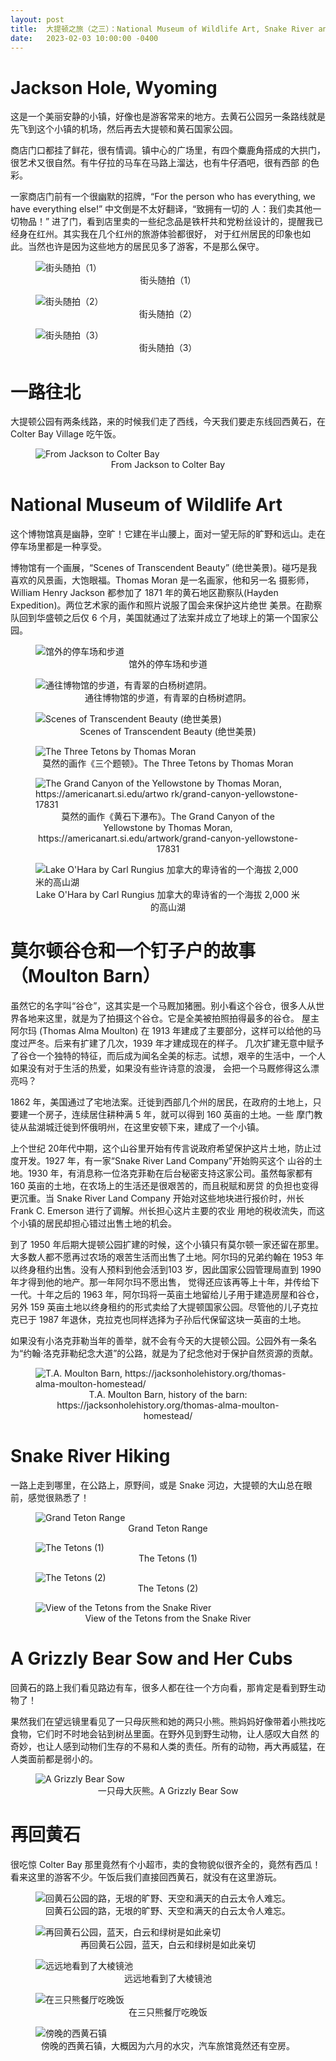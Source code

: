 ```yaml
---
layout: post
title:  大提顿之旅（之三）：National Museum of Wildlife Art, Snake River and West Yellowstone
date:   2023-02-03 10:00:00 -0400
---
```


# Jackson Hole, Wyoming

这是一个美丽安静的小镇，好像也是游客常来的地方。去黄石公园另一条路线就是先飞到这个小镇的机场，然后再去大提顿和黄石国家公园。

商店门口都挂了鲜花，很有情调。镇中心的广场里，有四个麋鹿角搭成的大拱门，很艺术又很自然。有牛仔拉的马车在马路上溜达，也有牛仔酒吧，很有西部
的色彩。

一家商店门前有一个很幽默的招牌，“For the person who has everything, we have everything else!” 中文倒是不太好翻译，“致拥有一切的
人：我们卖其他一切物品！” 进了门，看到店里卖的一些纪念品是铁杆共和党粉丝设计的，提醒我已经身在红州。其实我在几个红州的旅游体验都很好，
对于红州居民的印象也如此。当然也许是因为这些地方的居民见多了游客，不是那么保守。

<figure>
  <img src="../../../assets/images/GrandTeton-Day3/Jackson-Hole-01.jpg" alt="街头随拍（1）"/>
  <center><figcaption>街头随拍（1）</figcaption></center>
</figure>

<figure>
  <img src="../../../assets/images/GrandTeton-Day3/Jackson-Hole-02.jpg" alt="街头随拍（2）"/>
  <center><figcaption>街头随拍（2）</figcaption></center>
</figure>

<figure>
  <img src="../../../assets/images/GrandTeton-Day3/Jackson-Hole-03.jpg" alt="街头随拍（3）"/>
  <center><figcaption>街头随拍（3）</figcaption></center>
</figure>


# 一路往北

大提顿公园有两条线路，来的时候我们走了西线，今天我们要走东线回西黄石，在 Colter Bay Village 吃午饭。

<figure>
  <img src="../../../assets/images/GrandTeton-Day3/Jackson-to-Colter-Bay-Map.png" alt="From Jackson to Colter Bay"/>
  <center><figcaption>From Jackson to Colter Bay</figcaption></center>
</figure>


# National Museum of Wildlife Art

这个博物馆真是幽静，空旷！它建在半山腰上，面对一望无际的旷野和远山。走在停车场里都是一种享受。

博物馆有一个画展，“Scenes of Transcendent Beauty” (绝世美景)。碰巧是我喜欢的风景画，大饱眼福。Thomas Moran 是一名画家，他和另一名
摄影师，William Henry Jackson 都参加了 1871 年的黄石地区勘察队(Hayden Expedition)。两位艺术家的画作和照片说服了国会来保护这片绝世
美景。在勘察队回到华盛顿之后仅 6 个月，美国就通过了法案并成立了地球上的第一个国家公园。

<figure>
  <img src="../../../assets/images/GrandTeton-Day3/National-Museum-of-Wildlife-Art-01.jpg" alt="馆外的停车场和步道"/>
  <center><figcaption>馆外的停车场和步道</figcaption></center>
</figure>

<figure>
  <img src="../../../assets/images/GrandTeton-Day3/National-Museum-of-Wildlife-Art-02.jpg" alt="通往博物馆的步道，有青翠的白杨树遮阴。"/>
  <center><figcaption>通往博物馆的步道，有青翠的白杨树遮阴。</figcaption></center>
</figure>

<figure>
  <img src="../../../assets/images/GrandTeton-Day3/Transcendent-Beauty-Exhibit-01.jpg" alt="Scenes of Transcendent Beauty (绝世美景)"/>
  <center><figcaption>Scenes of Transcendent Beauty (绝世美景)</figcaption></center>
</figure>

<figure>
  <img src="../../../assets/images/GrandTeton-Day3/The-Three-Tetons.jpg" alt="The Three Tetons by Thomas Moran"/>
  <center><figcaption>莫然的画作《三个题顿》。The Three Tetons by Thomas Moran</figcaption></center>
</figure>

<figure>
  <img src="../../../assets/images/GrandTeton-Day3/Yellowstone-Fall-by-Moran.png" alt="The Grand Canyon of the Yellowstone by Thomas Moran, https://americanart.si.edu/artwo
rk/grand-canyon-yellowstone-17831"/>
  <center><figcaption>莫然的画作《黄石下瀑布》。The Grand Canyon of the Yellowstone by Thomas Moran, <br>https://americanart.si.edu/artwork/grand-canyon-yellowstone-17831</figcaption></center>
</figure>

<figure>
  <img src="../../../assets/images/GrandTeton-Day3/Lake-Ohara.jpg" alt="Lake O'Hara by Carl Rungius 加拿大的卑诗省的一个海拔 2,000 米的高山湖"/>
  <center><figcaption>Lake O'Hara by Carl Rungius 加拿大的卑诗省的一个海拔 2,000 米的高山湖</figcaption></center>
</figure>

# 莫尔顿谷仓和一个钉子户的故事（Moulton Barn）

虽然它的名字叫“谷仓”，这其实是一个马厩加猪圈。别小看这个谷仓，很多人从世界各地来这里，就是为了拍摄这个谷仓。它是全美被拍照拍得最多的谷仓。
屋主阿尔玛 (Thomas Alma Moulton) 在 1913 年建成了主要部分，这样可以给他的马度过严冬。后来有扩建了几次，1939 年才建成现在的样子。
几次扩建无意中赋予了谷仓一个独特的特征，而后成为闻名全美的标志。试想，艰辛的生活中，一个人如果没有对于生活的热爱，如果没有些许诗意的浪漫，
会把一个马厩修得这么漂亮吗？

1862 年，美国通过了宅地法案。迁徙到西部几个州的居民，在政府的土地上，只要建一个房子，连续居住耕种满 5 年，就可以得到 160 英亩的土地。一些
摩门教徒从盐湖城迁徙到怀俄明州，在这里安顿下来，建成了一个小镇。

上个世纪 20年代中期，这个山谷里开始有传言说政府希望保护这片土地，防止过度开发。1927 年，有一家“Snake River Land Company”开始购买这个
山谷的土地。1930 年，有消息称一位洛克菲勒在后台秘密支持这家公司。虽然每家都有 160 英亩的土地，在农场上的生活还是很艰苦的，而且税赋和房贷
的负担也变得更沉重。当 Snake River Land Company 开始对这些地块进行报价时，州长 Frank C. Emerson 进行了调解。州长担心这片主要的农业
用地的税收流失，而这个小镇的居民却担心错过出售土地的机会。

到了 1950 年后期大提顿公园扩建的时候，这个小镇只有莫尔顿一家还留在那里。大多数人都不愿再过农场的艰苦生活而出售了土地。阿尔玛的兄弟约翰在
1953 年以终身租约出售。没有人预料到他会活到103 岁，因此国家公园管理局直到 1990 年才得到他的地产。那一年阿尔玛不愿出售，
觉得还应该再等上十年，并传给下一代。十年之后的 1963 年，阿尔玛将一英亩土地留给儿子用于建造房屋和谷仓，另外 159
英亩土地以终身租约的形式卖给了大提顿国家公园。尽管他的儿子克拉克已于 1987 年退休，克拉克也同样选择为子孙后代保留这块一英亩的土地。

如果没有小洛克菲勒当年的善举，就不会有今天的大提顿公园。公园外有一条名为“约翰·洛克菲勒纪念大道”的公路，就是为了纪念他对于保护自然资源的贡献。

<figure>
  <img src="../../../assets/images/GrandTeton-Day3/Moulton-Barn.jpg" alt="T.A. Moulton Barn, https://jacksonholehistory.org/thomas-alma-moulton-homestead/"/>
  <center><figcaption>T.A. Moulton Barn, history of the barn: https://jacksonholehistory.org/thomas-alma-moulton-homestead/</figcaption></center>
</figure>


# Snake River Hiking

一路上走到哪里，在公路上，原野间，或是 Snake 河边，大提顿的大山总在眼前，感觉很熟悉了！

<figure>
  <img src="../../../assets/images/GrandTeton-Day3/Grand-Teton-01.jpg" alt="Grand Teton Range"/>
  <center><figcaption>Grand Teton Range</figcaption></center>
</figure>

<figure>
  <img src="../../../assets/images/GrandTeton-Day3/Grand-Teton-02.jpg" alt="The Tetons (1)"/>
  <center><figcaption>The Tetons (1)</figcaption></center>
</figure>

<figure>
  <img src="../../../assets/images/GrandTeton-Day3/Grand-Teton-03.jpg" alt="The Tetons (2)"/>
  <center><figcaption>The Tetons (2)</figcaption></center>
</figure>

<figure>
  <img src="../../../assets/images/GrandTeton-Day3/Grand-Teton-04.jpg" alt="View of the Tetons from the Snake River"/>
  <center><figcaption>View of the Tetons from the Snake River</figcaption></center>
</figure>


# A Grizzly Bear Sow and Her Cubs

回黄石的路上我们看见路边有车，很多人都在往一个方向看，那肯定是看到野生动物了！

果然我们在望远镜里看见了一只母灰熊和她的两只小熊。熊妈妈好像带着小熊找吃食物，它们时不时地会钻到树丛里面。在野外见到野生动物，让人感叹大自然
的奇妙，也让人感到动物们生存的不易和人类的责任。所有的动物，再大再威猛，在人类面前都是弱小的。

<figure>
  <img src="../../../assets/images/GrandTeton-Day3/A-Grizzly-Sow.jpg" alt="A Grizzly Bear Sow"/>
  <center><figcaption>一只母大灰熊。A Grizzly Bear Sow</figcaption></center>
</figure>

# 再回黄石

很吃惊 Colter Bay 那里竟然有个小超市，卖的食物貌似很齐全的，竟然有西瓜！看来这里的游客不少。午饭后我们直接回西黄石，就没有在这里游玩。

<figure>
  <img src="../../../assets/images/GrandTeton-Day3/Back-to-Yellowstone.jpg" alt="回黄石公园的路，无垠的旷野、天空和满天的白云太令人难忘。"/>
  <center><figcaption>回黄石公园的路，无垠的旷野、天空和满天的白云太令人难忘。</figcaption></center>
</figure>

<figure>
  <img src="../../../assets/images/GrandTeton-Day3/Back-to-Yellowstone-02.jpg" alt="再回黄石公园，蓝天，白云和绿树是如此亲切"/>
  <center><figcaption>再回黄石公园，蓝天，白云和绿树是如此亲切</figcaption></center>
</figure>

<figure>
  <img src="../../../assets/images/GrandTeton-Day3/Back-to-Yellowstone-03.jpg" alt="远远地看到了大棱镜池"/>
  <center><figcaption>远远地看到了大棱镜池</figcaption></center>
</figure>

<figure>
  <img src="../../../assets/images/GrandTeton-Day3/Three-Bears-Restaurant.jpg" alt="在三只熊餐厅吃晚饭"/>
  <center><figcaption>在三只熊餐厅吃晚饭</figcaption></center>
</figure>

<figure>
  <img src="../../../assets/images/GrandTeton-Day3/West-Yellowstone.jpg" alt="傍晚的西黄石镇"/>
  <center><figcaption>傍晚的西黄石镇，大概因为六月的水灾，汽车旅馆竟然还有空房。</figcaption></center>
</figure>
